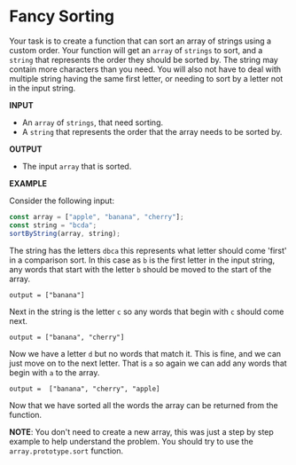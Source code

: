 # Fancy Sorting

Your task is to create a function that can sort an array of strings using a custom order. Your function will get an `array` of `strings` to sort, and a `string` that represents the order they should be sorted by. The string may contain more characters than you need. You will also not have to deal with multiple string having the same first letter, or needing to sort by a letter not in the input string.

**INPUT**

- An `array` of `strings`, that need sorting.
- A `string` that represents the order that the array needs to be sorted by.

**OUTPUT**

- The input `array` that is sorted.

**EXAMPLE**

Consider the following input:

```js
const array = ["apple", "banana", "cherry"];
const string = "bcda";
sortByString(array, string);
```

The string has the letters `dbca` this represents what letter should come 'first' in a comparison sort. In this case as `b` is the first letter in the input string, any words that start with the letter `b` should be moved to the start of the array. 

```
output = ["banana"]
```

Next in the string is the letter `c` so any words that begin with `c` should come next.

```
output = ["banana", "cherry"]
```

Now we have a letter `d` but no words that match it. This is fine, and we can just move on to the next letter. That is `a` so again we can add any words that begin with `a` to the array.

```
output =  ["banana", "cherry", "apple]
```

Now that we have sorted all the words the array can be returned from the function.

**NOTE**: You don't need to create a new array, this was just a step by step example to help understand the problem. You should try to use the `array.prototype.sort` function.


